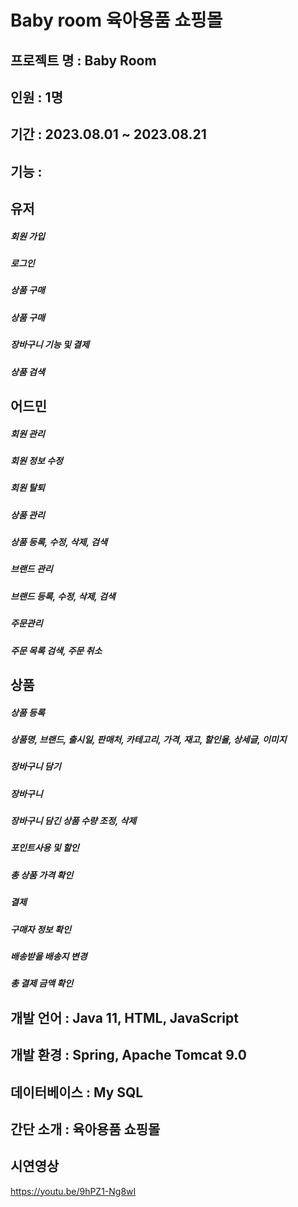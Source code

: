 # Baby room 육아용품 쇼핑몰

## 프로젝트 명 : Baby Room
## 인원 : 1명
## 기간 : 2023.08.01 ~ 2023.08.21
## 기능 :
   ## 유저
 ##### 회원 가입
 ##### 로그인
 ##### 상품 구매
 ##### 상품 구매
 ##### 장바구니 기능 및 결제
 ##### 상품 검색
 
   ## 어드민
##### 회원 관리
##### 회원 정보 수정
##### 회원 탈퇴
##### 상품 관리
##### 상품 등록, 수정, 삭제, 검색
##### 브랜드 관리
##### 브랜드 등록, 수정, 삭제, 검색
##### 주문관리
##### 주문 목록 검색, 주문 취소

 ##  상품
##### 상품 등록
##### 상품명, 브랜드, 출시일, 판매처, 카테고리, 가격, 재고, 할인율, 상세글, 이미지
##### 장바구니 담기
##### 장바구니
##### 장바구니 담긴 상품 수량 조정, 삭제
##### 포인트사용 및 할인
##### 총 상품 가격 확인
##### 결제
##### 구매자 정보 확인
##### 배송받을 배송지 변경
##### 총 결제 금액 확인
 ## 개발 언어 : Java 11, HTML, JavaScript
 ## 개발 환경 : Spring, Apache Tomcat 9.0
 ## 데이터베이스 : My SQL
 ## 간단 소개 : 육아용품 쇼핑몰
 ## 시연영상 
https://youtu.be/9hPZ1-Ng8wI


